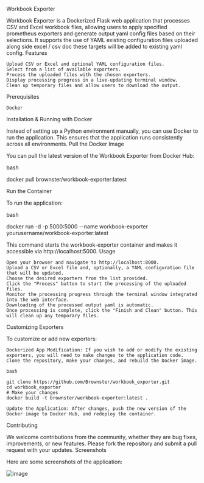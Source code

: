 Workbook Exporter

Workbook Exporter is a Dockerized Flask web application that processes CSV and Excel workbook files, allowing users to apply specified prometheus exporters and generate output yaml config files based on their selections. It supports the use of YAML existing configuration files uploaded along side excel / csv doc these targets will be added to existing yaml config.
Features

    Upload CSV or Excel and optional YAML configuration files.
    Select from a list of available exporters.
    Process the uploaded files with the chosen exporters.
    Display processing progress in a live-updating terminal window.
    Clean up temporary files and allow users to download the output.

Prerequisites

    Docker

Installation & Running with Docker

Instead of setting up a Python environment manually, you can use Docker to run the application. This ensures that the application runs consistently across all environments.
Pull the Docker Image

You can pull the latest version of the Workbook Exporter from Docker Hub:

bash

docker pull brownster/workbook-exporter:latest

Run the Container

To run the application:

bash

docker run -d -p 5000:5000 --name workbook-exporter yourusername/workbook-exporter:latest

This command starts the workbook-exporter container and makes it accessible via http://localhost:5000.
Usage

    Open your browser and navigate to http://localhost:8000.
    Upload a CSV or Excel file and, optionally, a YAML configuration file that will be updated.
    Choose the desired exporters from the list provided.
    Click the "Process" button to start the processing of the uploaded files.
    Monitor the processing progress through the terminal window integrated into the web interface.
    Downloading of the processed output yaml is automatic.
    Once processing is complete, click the "Finish and Clean" button. This will clean up any temporary files.
    
Customizing Exporters

To customize or add new exporters:

    Dockerized App Modification: If you wish to add or modify the existing exporters, you will need to make changes to the application code. Clone the repository, make your changes, and rebuild the Docker image.

    bash

    git clone https://github.com/Brownster/workbook_exporter.git
    cd workbook_exporter
    # Make your changes
    docker build -t brownster/workbook-exporter:latest .

    Update the Application: After changes, push the new version of the Docker image to Docker Hub, and redeploy the container.

Contributing

We welcome contributions from the community, whether they are bug fixes, improvements, or new features. Please fork the repository and submit a pull request with your updates.
Screenshots

Here are some screenshots of the application:

![image](https://github.com/Brownster/workbook-exporter-docker/assets/6543166/a499a47a-e605-476a-b188-f15c5856c3f6)

